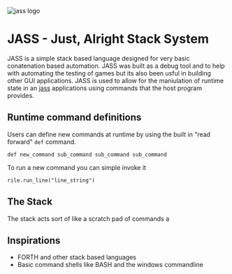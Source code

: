 ![jass logo](images/jass_logo_full.png)

# JASS - Just, Alright Stack System

JASS is a simple stack based language designed for very basic conatenation based automation.
JASS was built as a debug tool and to help with automating the testing of games but its also been usful in building other GUI applications.
JASS is used to allow for the maniulation of runtime state in an [jass](https://odin-lang.org/) applications using commands that the host program provides.



## Runtime command definitions
Users can define new commands at runtime by using the built in "read forward" `def` command.

```
def new_command sub_command sub_command sub_command
```

To run a new command you can simple invoke it
```
rile.run_line("line_string")
```

## The Stack
The stack acts sort of like a scratch pad of commands a

## Inspirations
- FORTH and other stack based languages
- Basic command shells like BASH and the windows commandline